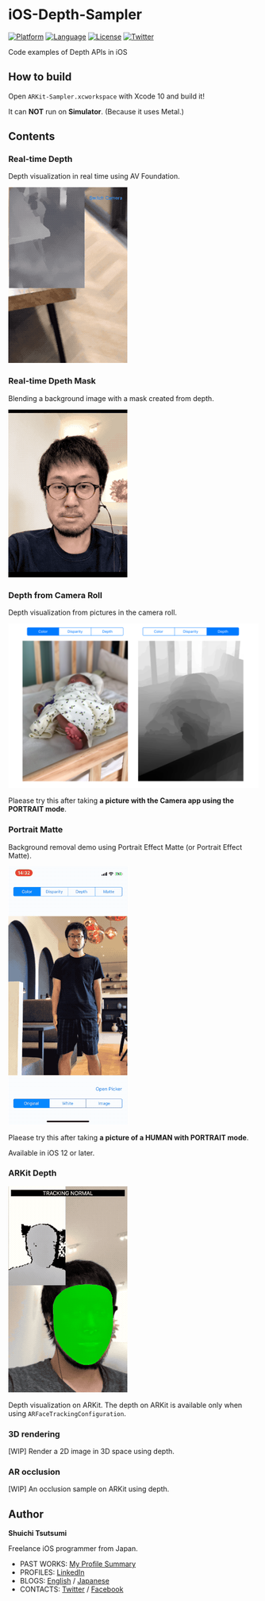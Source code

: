 # iOS-Depth-Sampler

[![Platform](http://img.shields.io/badge/platform-ios-blue.svg?style=flat
)](https://developer.apple.com/iphone/index.action)
[![Language](http://img.shields.io/badge/language-swift-brightgreen.svg?style=flat
)](https://developer.apple.com/swift)
[![License](http://img.shields.io/badge/license-MIT-lightgrey.svg?style=flat
)](http://mit-license.org)
[![Twitter](https://img.shields.io/badge/twitter-@shu223-blue.svg?style=flat)](http://twitter.com/shu223)

Code examples of Depth APIs in iOS

## How to build

Open `ARKit-Sampler.xcworkspace` with Xcode 10 and build it!

It can **NOT** run on **Simulator**. (Because it uses Metal.)


## Contents

### Real-time Depth

Depth visualization in real time using AV Foundation.

![](README_resources/depth_1.gif)

### Real-time Dpeth Mask

Blending a background image with a mask created from depth.

![](README_resources/blend.gif)

### Depth from Camera Roll

Depth visualization from pictures in the camera roll.

![](README_resources/depth_baby_histoeq.png)

Plaease try this after taking **a picture with the Camera app using the PORTRAIT mode**.

### Portrait Matte

Background removal demo using Portrait Effect Matte (or Portrait Effect Matte). 

![](README_resources/portraitmatte.gif)

Plaease try this after taking **a picture of a HUMAN with PORTRAIT mode**.

Available in iOS 12 or later.

### ARKit Depth

![](README_resources/arkit-depth.gif)

Depth visualization on ARKit. The depth on ARKit is available only when using `ARFaceTrackingConfiguration`.

### 3D rendering

[WIP] Render a 2D image in 3D space using depth.

### AR occlusion

[WIP] An occlusion sample on ARKit using depth.

## Author

**Shuichi Tsutsumi**

Freelance iOS programmer from Japan.

- PAST WORKS:  [My Profile Summary](https://medium.com/@shu223/my-profile-summary-f14bfc1e7099#.vdh0i7clr)
- PROFILES: [LinkedIn](https://www.linkedin.com/in/shuichi-tsutsumi-525b755b/)
- BLOGS: [English](https://medium.com/@shu223/) / [Japanese](http://d.hatena.ne.jp/shu223/)
- CONTACTS: [Twitter](https://twitter.com/shu223) / [Facebook](https://www.facebook.com/shuichi.tsutsumi)
